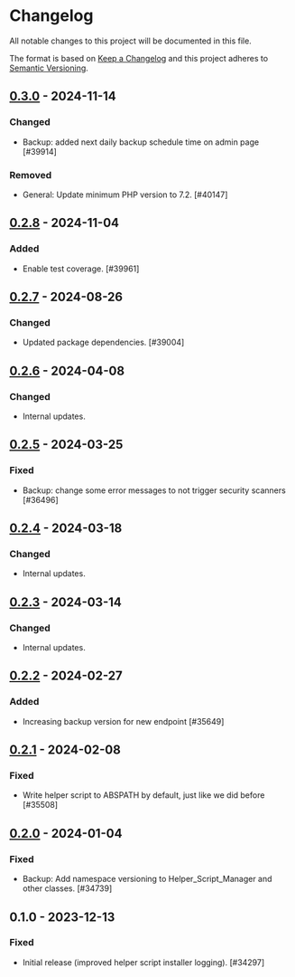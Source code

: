 # Changelog

All notable changes to this project will be documented in this file.

The format is based on [Keep a Changelog](https://keepachangelog.com/en/1.0.0/)
and this project adheres to [Semantic Versioning](https://semver.org/spec/v2.0.0.html).

## [0.3.0] - 2024-11-14
### Changed
- Backup: added next daily backup schedule time on admin page [#39914]

### Removed
- General: Update minimum PHP version to 7.2. [#40147]

## [0.2.8] - 2024-11-04
### Added
- Enable test coverage. [#39961]

## [0.2.7] - 2024-08-26
### Changed
- Updated package dependencies. [#39004]

## [0.2.6] - 2024-04-08
### Changed
- Internal updates.

## [0.2.5] - 2024-03-25
### Fixed
- Backup: change some error messages to not trigger security scanners [#36496]

## [0.2.4] - 2024-03-18
### Changed
- Internal updates.

## [0.2.3] - 2024-03-14
### Changed
- Internal updates.

## [0.2.2] - 2024-02-27
### Added
- Increasing backup version for new endpoint [#35649]

## [0.2.1] - 2024-02-08
### Fixed
- Write helper script to ABSPATH by default, just like we did before [#35508]

## [0.2.0] - 2024-01-04
### Fixed
- Backup: Add namespace versioning to Helper_Script_Manager and other classes. [#34739]

## 0.1.0 - 2023-12-13
### Fixed
- Initial release (improved helper script installer logging). [#34297]

[0.3.0]: https://github.com/Automattic/jetpack-backup-helper-script-manager/compare/v0.2.8...v0.3.0
[0.2.8]: https://github.com/Automattic/jetpack-backup-helper-script-manager/compare/v0.2.7...v0.2.8
[0.2.7]: https://github.com/Automattic/jetpack-backup-helper-script-manager/compare/v0.2.6...v0.2.7
[0.2.6]: https://github.com/Automattic/jetpack-backup-helper-script-manager/compare/v0.2.5...v0.2.6
[0.2.5]: https://github.com/Automattic/jetpack-backup-helper-script-manager/compare/v0.2.4...v0.2.5
[0.2.4]: https://github.com/Automattic/jetpack-backup-helper-script-manager/compare/v0.2.3...v0.2.4
[0.2.3]: https://github.com/Automattic/jetpack-backup-helper-script-manager/compare/v0.2.2...v0.2.3
[0.2.2]: https://github.com/Automattic/jetpack-backup-helper-script-manager/compare/v0.2.1...v0.2.2
[0.2.1]: https://github.com/Automattic/jetpack-backup-helper-script-manager/compare/v0.2.0...v0.2.1
[0.2.0]: https://github.com/Automattic/jetpack-backup-helper-script-manager/compare/v0.1.0...v0.2.0
